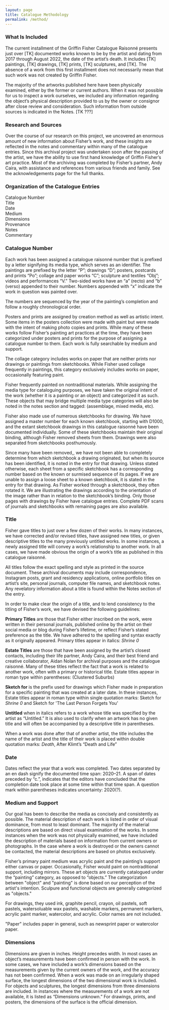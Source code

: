 ```yaml
---
layout: page
title: Catalogue Methodology
permalink: /method/
---
```

### What Is Included

The current installment of the Griffin Fisher Catalogue Raisonné presents just over [TK] documented works known to be by the artist and dating from 2017 through August 2022, the date of the artist’s death. It includes [TK] paintings, [TK] drawings, [TK] prints, [TK] sculptures, and [TK]. The absence of a work from this first installment does not necessarily mean that such work was not created by Griffin Fisher.

The majority of the artworks published here have been physically examined, either by the former or current authors. When it was not possible for us to inspect a work ourselves, we included any information regarding the object’s physical description provided to us by the owner or consignor after close review and consideration. Such information from outside sources is indicated in the Notes. [TK ???]

### Research and Sources

Over the course of our research on this project, we uncovered an enormous amount of new information about Fisher’s work, and these insights are reflected in the notes and commentary within many of the catalogue entries. Since this archival project was undertaken soon after the passing of the artist, we have the ability to use first hand knowledge of Griffin Fisher’s art practice. Most of the archiving was completed by Fisher’s partner, Andy Caira, with assistance and references from various friends and family. See the acknowledgements page for the full thanks.

### Organization of the Catalogue Entries

Catalogue Number  
Title  
Date  
Medium  
Dimensions  
Provenance  
Notes  
Commentary  

### Catalogue Number

Each work has been assigned a catalogue raisonné number that is prefixed by a letter signifying its media type, which serves as an identifier. The paintings are prefixed by the letter “P”; drawings “D”; posters, postcards and prints “Po”; collage and paper works “C”; sculpture and textiles “Obj”; videos and performances “V.” Two-sided works have an “a” (recto) and “b” (verso) appended to their number.  Numbers appended with “x” indicate the work in question was painted over.

The numbers are sequenced by the year of the painting’s completion and follow a roughly chronological order.

Posters and prints are assigned by creation method as well as artistic intent. Some items in the posters collection were made with paint but were made with the intent of making photo copies and prints. While many of these works follow Fisher’s painting art practices at the time, they have been categorized under posters and prints for the purpose of assigning a catalogue number to them. Each work is fully searchable by medium and support.

The collage category includes works on paper that are neither prints nor drawings or paintings from sketchbooks. While Fisher used collage frequently in paintings, this category exclusively includes works on paper, occasionally featuring paint. 

Fisher frequently painted on nontraditional materials. While assigning the media type for cataloguing purposes, we have taken the original intent of the work (whether it is a painting or an object) and categorized it as such. These objects that may bridge multiple media type categories will also be noted in the notes section and tagged: (assemblage, mixed media, etc).

Fisher also made use of numerous sketchbooks for drawing. We have assigned a master number for each known sketchbook, starting with D1000, and the extant sketchbook drawings in this catalogue raisonné have been documented individually. Some of these sketchbooks maintain their original binding, although Fisher removed sheets from them. Drawings were also separated from sketchbooks posthumously.

Since many have been removed,, we have not been able to completely determine from which sketchbook a drawing originated, but when its source has been identified, it is noted in the entry for that drawing. Unless stated otherwise, each sheet from a specific sketchbook has a corresponding number based on the known or surmised sequence of its pages. If we are unable to assign a loose sheet to a known sketchbook, it is stated in the entry for that drawing. As Fisher worked through a sketchbook, they often rotated it. We are illustrating the drawings according to the orientation of the image rather than in relation to the sketchbook’s binding. Only those pages with drawings by Fisher have catalogue entries. Complete PDF scans of journals and sketchbooks with remaining pages are also available.

### Title

Fisher gave titles to just over a few dozen of their works.  In many instances, we have corrected and/or revised titles, have assigned new titles, or given descriptive titles to the many previously untitled works. In some instances, a newly assigned title will convey a work’s relationship to another work. In all cases, we have made obvious the origin of a work’s title as published in this catalogue raisonné.

All titles follow the exact spelling and style as printed in the source document. These archival documents may include correspondence, Instagram posts, grant and residency applications, online portfolio titles on artist’s site, personal journals, computer file names, and sketchbook notes. Any revelatory information about a title is found within the Notes section of the entry.

In order to make clear the origin of a title, and to lend consistency to the titling of Fisher’s work, we have devised the following guidelines:

**Primary Titles** are those that Fisher either inscribed on the work, were written in their personal journals, published online by the artist on their social media or blog during Fisher’s lifetime, or reflect Fisher’s stated preference as the title. We have adhered to the spelling and syntax exactly as it originally appeared. Primary titles appear in italics: *Shrine 0*

**Estate Titles** are those that have been assigned by the artist’s closest contacts, including their life partner, Andy Caira, and their best friend and creative collaborator, Aidan Nolan for archival purposes and the catalogue raisonné. Many of these titles reflect the fact that a work is related to another work, often with a primary or historical title. Estate titles appear in roman type within parentheses: (Clustered Suburbs)

**Sketch for** is the prefix used for drawings which Fisher made in preparation for a specific painting that was created at a later date. In these instances, Estate titles appear in roman type within single quotation marks: Sketch for *Shrine 0* and Sketch for 'The Last Person Forgets You'

**Untitled** when in italics refers to a work whose title was specified by the artist as “Untitled.” It is also used to clarify when an artwork has no given title and will often be accompanied by a descriptive title in parentheses.

When a work was done after that of another artist, the title includes the name of the artist and the title of their work is placed within double quotation marks: *Death*, After Klimt’s “Death and Life”

### Date

Dates reflect the year that a work was completed. Two dates separated by an en dash signify the documented time span: 2020–21. A span of dates preceded by “c.”, indicates that the editors have concluded that the completion date took place at some time within that time span. A question mark within parentheses indicates uncertainty: 2020(?).

### Medium and Support

Our goal has been to describe the media as concisely and consistently as possible. The material description of each work is listed in order of visual dominance, from most to least dominant. The majority of the material descriptions are based on direct visual examination of the works. In some instances when the work was not physically examined, we have included the description of materials based on information from current owners or photographs. In the case where a work is destroyed or the owners cannot be contacted, the material descriptions are based on photos exclusively.

Fisher’s primary paint medium was acrylic paint and the painting’s support either canvas or paper. Occasionally, Fisher would paint on nontraditional support, including mirrors. These art objects are currently catalogued under the “painting” category, as opposed to  “objects.” The categorization between "object" and "painting" is done based on our perception of the artist's intention. Sculpure and functional objects are generally categorized as "objects."

For drawings, they used ink, graphite pencil, crayon, oil pastels, soft pastels,  watersoluable wax pastels, washable markers, permanent markers, acrylic paint marker, watercolor, and acrylic. Color names are not included.

"Paper" includes paper in general, such as newsprint paper or watercolor paper.

### Dimensions

Dimensions are given in inches. Height precedes width. In most cases an object’s measurements have been confirmed in person with the work. In some cases, we have included a work’s dimensions based on the measurements given by the current owners of the work, and the accuracy has not been confirmed. When a work was made on an irregularly shaped surface, the longest dimensions of the two dimensional work is included. For objects and sculptures, the longest dimensions from three dimensions are included. In instances where the measurements of a work are not available, it is listed as “Dimensions unknown.” For drawings, prints, and posters, the dimensions of the surface is the official dimension.
